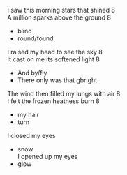 I saw this morning stars that shined 8  
A million sparks above the ground 8  
- blind  
- round/found

I raised my head to see the sky 8  
It cast on me its softened light 8  
- And by/fly  
- There only was that gbright  

The wind then filled my lungs with air 8  
I felt the frozen heatness burn 8  
- my hair  
- turn  

I closed my eyes  
- snow  
I opened up my eyes  
- glow  
